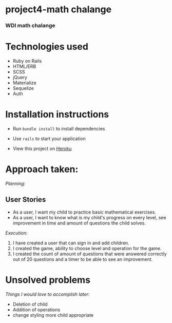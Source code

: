 # project4-math chalange #
### WDI math chalange ###

# Technologies used #

* Ruby on Rails
* HTML/ERB
* SCSS
* jQuery
* Materialize
* Sequelize
* Auth

# Installation instructions #
* Run `bundle install` to install dependencies
* Use `rails` to start your application

* View this project on <a href="https://secret-hollows-15422.herokuapp.com/">Heroku</a>

# Approach taken: #

_Planning:_
## User Stories ##

* As a user, I want my child to practice basic mathematical exercises.
* As a user, I want to know what is my child's progress on every level, see improvement in time and amount of questions the child solves.



_Execution:_ 

1. I have created a user that can sign in and add children.
2. I created the game, ability to choose level and operation for the game.
3. I created the count of amount of questions that were answered correctly out of 20 questions and a timer to be able to see an improvement. 

# Unsolved problems #
_Things I would love to accomplish later:_
* Deletion of child
* Addition of operations
* change styling more child appropriate
